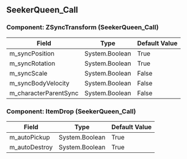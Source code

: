 ## SeekerQueen_Call

### Component: ZSyncTransform (SeekerQueen_Call)

|Field|Type|Default Value|
|---|---|---|
|m_syncPosition|System.Boolean|True|
|m_syncRotation|System.Boolean|True|
|m_syncScale|System.Boolean|False|
|m_syncBodyVelocity|System.Boolean|False|
|m_characterParentSync|System.Boolean|False|

### Component: ItemDrop (SeekerQueen_Call)

|Field|Type|Default Value|
|---|---|---|
|m_autoPickup|System.Boolean|True|
|m_autoDestroy|System.Boolean|True|


